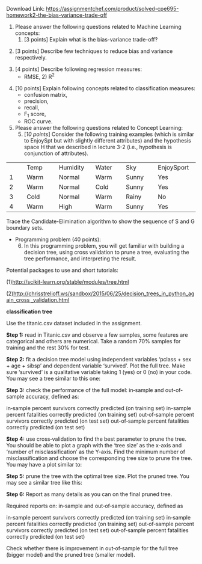 Download Link: https://assignmentchef.com/product/solved-cpe695-homework2-the-bias-variance-trade-off
<br>
<ol>

 <li>Please answer the following questions related to Machine Learning concepts:

  <ol>

   <li>[3 points] Explain what is the bias-variance trade-off?</li>

  </ol></li>

</ol>




<ol start="2">

 <li>[3 points] Describe few techniques to reduce bias and variance respectively.</li>

</ol>




<ol start="3">

 <li>[4 points] Describe following regression measures:

  <ul>

   <li>RMSE, 2) R<sup>2</sup></li>

  </ul></li>

</ol>




<ol start="4">

 <li>[10 points] Explain following concepts related to classification measures:

  <ul>

   <li>confusion matrix,</li>

   <li>precision,</li>

   <li>recall,</li>

   <li>F<sub>1</sub> score,</li>

   <li>ROC curve.</li>

  </ul></li>

 <li>Please answer the following questions related to Concept Learning:

  <ol start="5">

   <li>[<em>10 points</em>] Consider the following training examples (which is similar to EnjoySpt but with slightly different attributes) and the hypothesis space H that we described in lecture 3-2 (i.e., hypothesis is conjunction of attributes).</li>

  </ol></li>

</ol>

<table width="0">

 <tbody>

  <tr>

   <td width="60"> </td>

   <td width="108">Temp</td>

   <td width="102">Humidity</td>

   <td width="96">Water</td>

   <td width="102">Sky</td>

   <td width="108">EnjoySport</td>

  </tr>

  <tr>

   <td width="60">1</td>

   <td width="108">Warm</td>

   <td width="102">Normal</td>

   <td width="96">Warm</td>

   <td width="102">Sunny</td>

   <td width="108">Yes</td>

  </tr>

  <tr>

   <td width="60">2</td>

   <td width="108">Warm</td>

   <td width="102">Normal</td>

   <td width="96">Cold</td>

   <td width="102">Sunny</td>

   <td width="108">Yes</td>

  </tr>

  <tr>

   <td width="60">3</td>

   <td width="108">Cold</td>

   <td width="102">Normal</td>

   <td width="96">Warm</td>

   <td width="102">Rainy</td>

   <td width="108">No</td>

  </tr>

  <tr>

   <td width="60">4</td>

   <td width="108">Warm</td>

   <td width="102">High</td>

   <td width="96">Warm</td>

   <td width="102">Sunny</td>

   <td width="108">Yes</td>

  </tr>

 </tbody>

</table>




Trace the Candidate-Elimination algorithm to show the sequence of S and G boundary sets.




<ul>

 <li>Programming problem (40 points):

  <ol start="6">

   <li>In this programming problem, you will get familiar with building a decision tree, using cross validation to prune a tree, evaluating the tree performance, and interpreting the result.</li>

  </ol></li>

</ul>




Potential packages to use and short tutorials:

(1)http://scikit-learn.org/stable/modules/tree.html

(2)<u><a href="http://chrisstrelioff.ws/sandbox/2015/06/25/decision_trees_in_python_again_cross_validation.html">http://chrisstrelioff.ws/sandbox/2015/06/25/decision_trees_in_python_again_cross </a><a href="http://chrisstrelioff.ws/sandbox/2015/06/25/decision_trees_in_python_again_cross_validation.html">_validation.html</a></u>







<strong>classification tree </strong>




Use the titanic.csv dataset included in the assignment.




<strong>Step 1:</strong> read in Titanic.csv and observe a few samples, some features are categorical and others are numerical. Take a random 70% samples for training and the rest 30% for test.




<strong>Step 2:</strong> fit a decision tree model using independent variables ‘pclass + sex + age + sibsp’ and dependent variable ‘survived’. Plot the full tree. Make sure ‘survived’ is a qualitative variable taking 1 (yes) or 0 (no) in your code. You may see a tree similar to this one:







<strong>Step 3:</strong> check the performance of the full model: in‐sample and out-of‐sample accuracy, defined as:

in‐sample percent survivors correctly predicted (on training set) in-sample percent fatalities correctly predicted (on training set) out‐of‐sample percent survivors correctly predicted (on test set) out-of‐sample percent fatalities correctly predicted (on test set)




<strong>Step 4:</strong> use cross‐validation to find the best parameter to prune the tree. You should be able to plot a graph with the ‘tree size’ as the x-axis and ‘number of misclassification’ as the Y-axis. Find the minimum number of misclassification and choose the corresponding tree size to prune the tree. You may have a plot similar to:










<strong>Step 5:</strong> prune the tree with the optimal tree size. Plot the pruned tree. You may see a similar tree like this:







<strong>Step 6:</strong> Report as many details as you can on the final pruned tree.




Required reports on: in‐sample and out‐of‐sample accuracy, defined as




in‐sample percent survivors correctly predicted (on training set) in‐sample percent fatalities correctly predicted (on training set) out‐of‐sample percent survivors correctly predicted (on test set) out‐of‐sample percent fatalities correctly predicted (on test set)




Check whether there is improvement in out‐of‐sample for the full tree (bigger model) and the pruned tree (smaller model).





